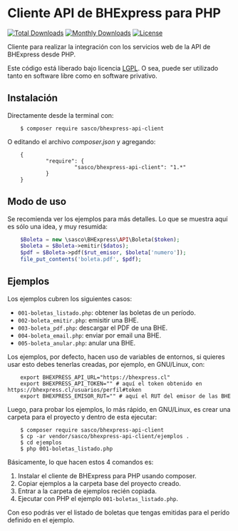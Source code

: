 Cliente API de BHExpress para PHP
=================================

[![Total Downloads](https://poser.pugx.org/sasco/bhexpress-api-client/downloads)](https://packagist.org/packages/sasco/bhexpress-api-client)
[![Monthly Downloads](https://poser.pugx.org/sasco/bhexpress-api-client/d/monthly)](https://packagist.org/packages/sasco/bhexpress-api-client)
[![License](https://poser.pugx.org/sasco/bhexpress-api-client/license)](https://packagist.org/packages/sasco/bhexpress-api-client)

Cliente para realizar la integración con los servicios web de la API de BHExpress desde PHP.

Este código está liberado bajo licencia [LGPL](http://www.gnu.org/licenses/lgpl-3.0.en.html).
O sea, puede ser utilizado tanto en software libre como en software privativo.

Instalación
-----------

Directamente desde la terminal con:

        $ composer require sasco/bhexpress-api-client

O editando el archivo *composer.json* y agregando:

        {
                "require": {
                         "sasco/bhexpress-api-client": "1.*"
                }
        }

Modo de uso
-----------

Se recomienda ver los ejemplos para más detalles. Lo que se muestra aquí es sólo
una idea, y muy resumida:

```php
    $Boleta = new \sasco\BHExpress\API\Boleta($token);
    $boleta = $Boleta->emitir($datos);
    $pdf = $Boleta->pdf($rut_emisor, $boleta['numero']);
    file_put_contents('boleta.pdf', $pdf);
```

Ejemplos
--------

Los ejemplos cubren los siguientes casos:

- `001-boletas_listado.php`: obtener las boletas de un período.
- `002-boleta_emitir.php`: emisitir una BHE.
- `003-boleta_pdf.php`: descargar el PDF de una BHE.
- `004-boleta_email.php`: enviar por email una BHE.
- `005-boleta_anular.php`: anular una BHE.

Los ejemplos, por defecto, hacen uso de variables de entornos, si quieres usar
esto debes tenerlas creadas, por ejemplo, en GNU/Linux, con:

```shell
    ﻿export BHEXPRESS_API_URL="https://bhexpress.cl"
    export BHEXPRESS_API_TOKEN="" # aquí el token obtenido en https://bhexpress.cl/usuarios/perfil#token
    export BHEXPRESS_EMISOR_RUT="" # aquí el RUT del emisor de las BHE
```

Luego, para probar los ejemplos, lo más rápido, en GNU/Linux, es crear una
carpeta para el proyecto y dentro de esta ejecutar:

```shell
    $ composer require sasco/bhexpress-api-client
    $ cp -ar vendor/sasco/bhexpress-api-client/ejemplos .
    $ ﻿cd ejemplos﻿
    $ ﻿﻿﻿php 001-boletas_listado.php
```

Básicamente, lo que hacen estos 4 comandos es:

1. Instalar el cliente de BHExpress para PHP usando composer.
2. ﻿Copiar ejemplos a la carpeta base del proyecto creado.
3. ﻿Entrar a la carpeta de ejemplos recién copiada.
4. ﻿Ejecutar con PHP el ejemplo `001-boletas_listado.php`.

Con eso podrás ver el listado de boletas que tengas emitidas para el perído
definido en el ejemplo.
